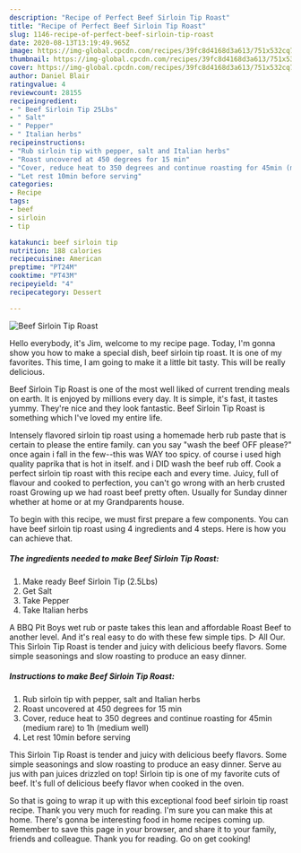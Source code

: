 ```yaml
---
description: "Recipe of Perfect Beef Sirloin Tip Roast"
title: "Recipe of Perfect Beef Sirloin Tip Roast"
slug: 1146-recipe-of-perfect-beef-sirloin-tip-roast
date: 2020-08-13T13:19:49.965Z
image: https://img-global.cpcdn.com/recipes/39fc8d4168d3a613/751x532cq70/beef-sirloin-tip-roast-recipe-main-photo.jpg
thumbnail: https://img-global.cpcdn.com/recipes/39fc8d4168d3a613/751x532cq70/beef-sirloin-tip-roast-recipe-main-photo.jpg
cover: https://img-global.cpcdn.com/recipes/39fc8d4168d3a613/751x532cq70/beef-sirloin-tip-roast-recipe-main-photo.jpg
author: Daniel Blair
ratingvalue: 4
reviewcount: 28155
recipeingredient:
- " Beef Sirloin Tip 25Lbs"
- " Salt"
- " Pepper"
- " Italian herbs"
recipeinstructions:
- "Rub sirloin tip with pepper, salt and Italian herbs"
- "Roast uncovered at 450 degrees for 15 min"
- "Cover, reduce heat to 350 degrees and continue roasting for 45min (medium rare) to 1h (medium well)"
- "Let rest 10min before serving"
categories:
- Recipe
tags:
- beef
- sirloin
- tip

katakunci: beef sirloin tip 
nutrition: 188 calories
recipecuisine: American
preptime: "PT24M"
cooktime: "PT43M"
recipeyield: "4"
recipecategory: Dessert

---
```



![Beef Sirloin Tip Roast](https://img-global.cpcdn.com/recipes/39fc8d4168d3a613/751x532cq70/beef-sirloin-tip-roast-recipe-main-photo.jpg)

Hello everybody, it's Jim, welcome to my recipe page. Today, I'm gonna show you how to make a special dish, beef sirloin tip roast. It is one of my favorites. This time, I am going to make it a little bit tasty. This will be really delicious.

Beef Sirloin Tip Roast is one of the most well liked of current trending meals on earth. It is enjoyed by millions every day. It is simple, it's fast, it tastes yummy. They're nice and they look fantastic. Beef Sirloin Tip Roast is something which I've loved my entire life.

Intensely flavored sirloin tip roast using a homemade herb rub paste that is certain to please the entire family. can you say &#34;wash the beef OFF please?&#34; once again i fall in the few--this was WAY too spicy. of course i used high quality paprika that is hot in itself. and i DID wash the beef rub off. Cook a perfect sirloin tip roast with this recipe each and every time. Juicy, full of flavour and cooked to perfection, you can&#39;t go wrong with an herb crusted roast Growing up we had roast beef pretty often. Usually for Sunday dinner whether at home or at my Grandparents house.


To begin with this recipe, we must first prepare a few components. You can have beef sirloin tip roast using 4 ingredients and 4 steps. Here is how you can achieve that.

<!--inarticleads1-->

##### The ingredients needed to make Beef Sirloin Tip Roast:

1. Make ready  Beef Sirloin Tip (2.5Lbs)
1. Get  Salt
1. Take  Pepper
1. Take  Italian herbs


A BBQ Pit Boys wet rub or paste takes this lean and affordable Roast Beef to another level. And it&#39;s real easy to do with these few simple tips. ▷ All Our. This Sirloin Tip Roast is tender and juicy with delicious beefy flavors. Some simple seasonings and slow roasting to produce an easy dinner. 

<!--inarticleads2-->

##### Instructions to make Beef Sirloin Tip Roast:

1. Rub sirloin tip with pepper, salt and Italian herbs
1. Roast uncovered at 450 degrees for 15 min
1. Cover, reduce heat to 350 degrees and continue roasting for 45min (medium rare) to 1h (medium well)
1. Let rest 10min before serving


This Sirloin Tip Roast is tender and juicy with delicious beefy flavors. Some simple seasonings and slow roasting to produce an easy dinner. Serve au jus with pan juices drizzled on top! Sirloin tip is one of my favorite cuts of beef. It&#39;s full of delicious beefy flavor when cooked in the oven. 

So that is going to wrap it up with this exceptional food beef sirloin tip roast recipe. Thank you very much for reading. I'm sure you can make this at home. There's gonna be interesting food in home recipes coming up. Remember to save this page in your browser, and share it to your family, friends and colleague. Thank you for reading. Go on get cooking!
